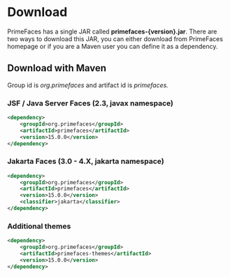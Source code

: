 # Download

PrimeFaces has a single JAR called **primefaces-{version}.jar**. There are two ways to download this
JAR, you can either download from PrimeFaces homepage or if you are a Maven user you can define
it as a dependency.

## Download with Maven
Group id is _org.primefaces_ and artifact id is _primefaces._

### JSF / Java Server Faces (2.3, javax namespace)

```xml
<dependency>
    <groupId>org.primefaces</groupId>
    <artifactId>primefaces</artifactId>
    <version>15.0.0</version>
</dependency>
```

### Jakarta Faces (3.0 - 4.X, jakarta namespace)

```xml
<dependency>
    <groupId>org.primefaces</groupId>
    <artifactId>primefaces</artifactId>
    <version>15.0.0</version>
    <classifier>jakarta</classifier>
</dependency>
```


### Additional themes

```xml
<dependency>
    <groupId>org.primefaces</groupId>
    <artifactId>primefaces-themes</artifactId>
    <version>15.0.0</version>
</dependency>
```